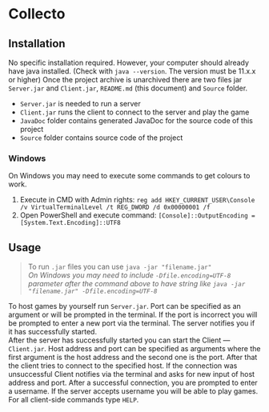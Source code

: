 # Collecto

## Installation

No specific installation required.
However, your computer should already have java installed. (Check with `java --version`. The version must be 11.x.x or higher)
Once the project archive is unarchived there are two files jar `Server.jar` and `Client.jar`, `README.md` (this document) and `Source` folder.
- `Server.jar` is needed to run a server
- `Client.jar` runs the client to connect to the server and play the game
- `JavaDoc` folder contains generated JavaDoc for the source code of this project
- `Source` folder contains source code of the project

### Windows
On Windows you may need to execute some commands to get colours to work.
1. Execute in CMD with Admin rights: `reg add HKEY_CURRENT_USER\Console /v VirtualTerminalLevel /t REG_DWORD /d 0x00000001 /f`
2. Open PowerShell and execute command: `[Console]::OutputEncoding = [System.Text.Encoding]::UTF8`

## Usage
> To run `.jar` files you can use `java -jar "filename.jar"`  
> *On Windows you may need to include `-Dfile.encoding=UTF-8` parameter after the command above to have string like `java -jar "filename.jar" -Dfile.encoding=UTF-8`* 

To host games by yourself run `Server.jar`. Port can be specified as an argument or will be prompted in the terminal. If the port is incorrect you will be prompted to enter a new port via the terminal.
The server notifies you if it has successfully started.  
After the server has successfully started you can start the Client — `Client.jar`.
Host address and port can be specified as arguments where the first argument is the host address and the second one is the port.
After that the client tries to connect to the specified host.
If the connection was unsuccessful Client notifies via the terminal and asks for new input of host address and port.
After a successful connection, you are prompted to enter a username. If the server accepts username you will be able to play games. For all client-side commands type `HELP`.
